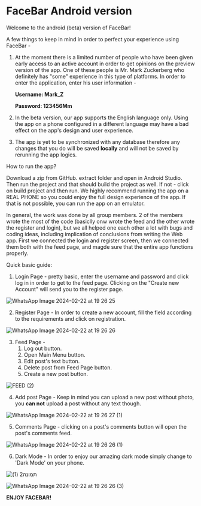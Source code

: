 # FaceBar Android version
Welcome to the android (beta) version of FaceBar!

A few things to keep in mind in order to perfect your experience using FaceBar - 

  1) At the moment there is a limited number of people who have been given early
     access to an active account in order to get opinions on the preview version
     of the app. One of these people is Mr. Mark Zuckerberg who definitely has 
     "some" experience in this type of platforms. 
     In order to enter the application, enter his user information -
     
     **Username: Mark_Z**
     
     **Password: 123456Mm**
  
  3)  In the beta version, our app supports the English language only.
      Using the app on a phone configured in a different language may have
      a bad effect on the app's design and user experience.

  4)  The app is yet to be synchronized with any database therefore any changes 
      that you do will be saved **locally** and will not be saved by rerunning 
      the app logics.


How to run the app?

Download a zip from GitHub. extract folder and open in Android Studio.
Then run the project and that should build the project as well. 
If not - click on build project and then run.
We highly recommend running the app on a REAL PHONE so you could enjoy the full 
design experience of the app. If that is not possible, you can run the app on an 
emulator.

In general, the work was done by all group members. 2 of the members wrote the most of the code (basiclly onw wrote the feed and the other wrote the register and login), but we all
helped one each other a lot with bugs and coding ideas, including implication of conclusions from writing the Web app. First we connected the login and register screen, then we connected
them both with the feed page, and magde sure that the entire app functions properly.

Quick basic guide:

1) Login Page - pretty basic, enter the username and password and click log in in order to get to the
   feed page. Clicking on the "Create new Account" will send you to the register page.
   
![WhatsApp Image 2024-02-22 at 19 26 25](https://github.com/NoamLeabo/FaceBar_Android/assets/155389867/33d38895-5466-49d3-bac5-6af1221e930a)

2) Register Page - In order to create a new account, fill the field according to the requirements and click on registration.
   
![WhatsApp Image 2024-02-22 at 19 26 26](https://github.com/NoamLeabo/FaceBar_Android/assets/155389867/42cd3c3d-e136-429b-99e6-87df7bb45150)

3) Feed Page - 
    1. Log out button.
    2. Open Main Menu button.
    3. Edit post's text button.
    4. Delete post from Feed Page button.
    5. Create a new post button.
   
![FEED (2)](https://github.com/NoamLeabo/FaceBar_Android/assets/155389867/907e51a6-cc9e-4313-91fc-fdd12b1ea60a)

4) Add post Page - Keep in mind you can upload a new post without photo, you **can not** upload a post without any text though.

![WhatsApp Image 2024-02-22 at 19 26 27 (1)](https://github.com/NoamLeabo/FaceBar_Android/assets/155389867/05ba25a7-9d6f-492b-9e18-4aaddbe635ab)

5) Comments Page - clicking on a post's comments button will open the post's comments feed.

![WhatsApp Image 2024-02-22 at 19 26 26 (1)](https://github.com/NoamLeabo/FaceBar_Android/assets/155389867/97970372-e5e4-4a58-841d-bcd4768d2236)

6) Dark Mode - In order to enjoy our amazing dark mode simply change to 'Dark Mode' on your phone.

![תמונה2 (1)](https://github.com/NoamLeabo/FaceBar_Android/assets/155389867/b3801811-ebb9-4ccf-b1b1-19bdc64f963b)

![WhatsApp Image 2024-02-22 at 19 26 26 (3)](https://github.com/NoamLeabo/FaceBar_Android/assets/155389867/940534f9-60ca-4ef2-bd99-b5e45e7bfe0c)

**ENJOY FACEBAR!**
